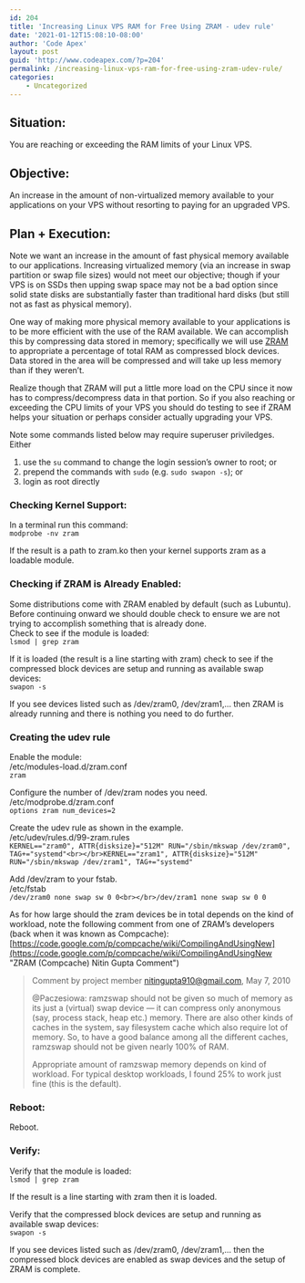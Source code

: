 ```yaml
---
id: 204
title: 'Increasing Linux VPS RAM for Free Using ZRAM - udev rule'
date: '2021-01-12T15:08:10-08:00'
author: 'Code Apex'
layout: post
guid: 'http://www.codeapex.com/?p=204'
permalink: /increasing-linux-vps-ram-for-free-using-zram-udev-rule/
categories:
    - Uncategorized
---
```


## Situation:

You are reaching or exceeding the RAM limits of your Linux VPS.

## Objective:

An increase in the amount of non-virtualized memory available to your applications on your VPS without resorting to paying for an upgraded VPS.

## Plan + Execution:

Note we want an increase in the amount of fast physical memory available to our applications. Increasing virtualized memory (via an increase in swap partition or swap file sizes) would not meet our objective; though if your VPS is on SSDs then upping swap space may not be a bad option since solid state disks are substantially faster than traditional hard disks (but still not as fast as physical memory).

One way of making more physical memory available to your applications is to be more efficient with the use of the RAM available. We can accomplish this by compressing data stored in memory; specifically we will use [ZRAM](http://en.wikipedia.org/wiki/Zram "ZRAM Wikipedia") to appropriate a percentage of total RAM as compressed block devices. Data stored in the area will be compressed and will take up less memory than if they weren’t.

Realize though that ZRAM will put a little more load on the CPU since it now has to compress/decompress data in that portion. So if you also reaching or exceeding the CPU limits of your VPS you should do testing to see if ZRAM helps your situation or perhaps consider actually upgrading your VPS.

Note some commands listed below may require superuser priviledges. Either

1. use the `su` command to change the login session’s owner to root; or
2. prepend the commands with `sudo` (e.g. `sudo swapon -s`); or
3. login as root directly

### Checking Kernel Support:

In a terminal run this command:  
`modprobe -nv zram`

If the result is a path to zram.ko then your kernel supports zram as a loadable module.

### Checking if ZRAM is Already Enabled:

Some distributions come with ZRAM enabled by default (such as Lubuntu). Before continuing onward we should double check to ensure we are not trying to accomplish something that is already done.  
Check to see if the module is loaded:  
`lsmod | grep zram`

If it is loaded (the result is a line starting with zram) check to see if the compressed block devices are setup and running as available swap devices:  
`swapon -s`

If you see devices listed such as /dev/zram0, /dev/zram1,… then ZRAM is already running and there is nothing you need to do further.

### Creating the udev rule

Enable the module:  
/etc/modules-load.d/zram.conf  
`zram`

Configure the number of /dev/zram nodes you need.  
/etc/modprobe.d/zram.conf  
`options zram num_devices=2`

Create the udev rule as shown in the example.  
/etc/udev/rules.d/99-zram.rules  
`KERNEL=="zram0", ATTR{disksize}="512M" RUN="/sbin/mkswap /dev/zram0", TAG+="systemd"<br></br>KERNEL=="zram1", ATTR{disksize}="512M" RUN="/sbin/mkswap /dev/zram1", TAG+="systemd"`

Add /dev/zram to your fstab.  
/etc/fstab  
`/dev/zram0 none swap sw 0 0<br></br>/dev/zram1 none swap sw 0 0`

As for how large should the zram devices be in total depends on the kind of workload, note the following comment from one of ZRAM’s developers (back when it was known as Compcache): [https://code.google.com/p/compcache/wiki/CompilingAndUsingNew](https://code.google.com/p/compcache/wiki/CompilingAndUsingNew "ZRAM (Compcache) Nitin Gupta Comment")

> <span class="author">Comment by project member [nitingupta910@gmail.com](https://code.google.com/u/nitingupta910@gmail.com/), </span> <span class="date" title="Fri May 7 01:35:52 2010">May 7, 2010</span>
> 
> @Paczesiowa: ramzswap should not be given so much of memory as its just a (virtual) swap device — it can compress only anonymous (say, process stack, heap etc.) memory. There are also other kinds of caches in the system, say filesystem cache which also require lot of memory. So, to have a good balance among all the different caches, ramzswap should not be given nearly 100% of RAM.
> 
> Appropriate amount of ramzswap memory depends on kind of workload. For typical desktop workloads, I found 25% to work just fine (this is the default).

### Reboot:

Reboot.

### Verify:

Verify that the module is loaded:  
`lsmod | grep zram`

If the result is a line starting with zram then it is loaded.

Verify that the compressed block devices are setup and running as available swap devices:  
`swapon -s`

If you see devices listed such as /dev/zram0, /dev/zram1,… then the compressed block devices are enabled as swap devices and the setup of ZRAM is complete.
